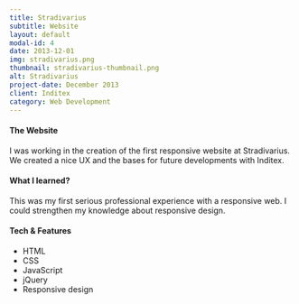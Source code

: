```yaml
---
title: Stradivarius
subtitle: Website
layout: default
modal-id: 4
date: 2013-12-01
img: stradivarius.png
thumbnail: stradivarius-thumbnail.png
alt: Stradivarius
project-date: December 2013
client: Inditex
category: Web Development
---
```


#### The Website
I was working in the creation of the first responsive website at Stradivarius. We created a nice UX and the bases for future developments with Inditex.

#### What I learned?
This was my first serious professional experience with a responsive web. I could strengthen my knowledge about responsive design.


#### Tech & Features
- HTML
- CSS
- JavaScript
- jQuery
- Responsive design